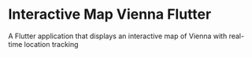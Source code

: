 # Interactive Map Vienna Flutter

A Flutter application that displays an interactive map of Vienna with real-time location tracking
